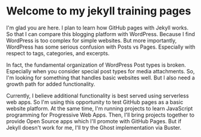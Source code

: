 # Welcome to my jekyll training pages

I'm glad you are here. I plan to learn how GitHub pages with Jekyll works. So that I can compare this blogging platform with WordPress. Because I find WordPress is too complex for simple websites. But more importantly, WordPress has some serious confusion with Posts vs Pages. Especially with respect to tags, categories, and excerpts. 

In fact, the fundamental organization of WordPress Post types is broken. Especially when you consider special post types for media attachments. So, I'm looking for something that handles basic websites well. But I also need a growth path for added functionality.

Currently, I believe additional functionality is best served using serverless web apps. So I'm using this opportunity to test GitHub pages as a basic website platform. At the same time, I'm running projects to learn JavaScript programming for Progressive Web Apps. Then, I'll bring projects together to provide Open Source apps which I'll promote with GitHub Pages. But if Jekyll doesn't work for me, I'll try the Ghost implementation via Buster.
